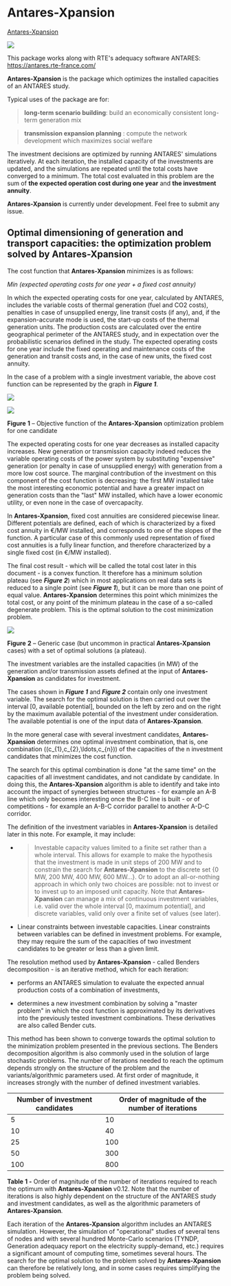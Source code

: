 # Antares-Xpansion 
[Antares-Xpansion](https://antares-simulator.org/) 

![](assets/antares.png)

This package works along with RTE's adequacy software ANTARES:
<https://antares.rte-france.com/>


**Antares-Xpansion** is the package which optimizes the installed
capacities of an ANTARES study.

Typical uses of the package are for:

> **long-term scenario building**: build an economically consistent
> long-term generation mix

> **transmission expansion planning** : compute the network
> development which maximizes social welfare

The investment decisions are optimized by running ANTARES' simulations
iteratively. At each iteration, the installed capacity of the
investments are updated, and the simulations are repeated until the
total costs have converged to a minimum. The total cost evaluated in
this problem are the sum of **the expected operation cost during one
year** and **the investment annuity**.

**Antares-Xpansion** is currently under development. Feel free to submit
any issue.

## Optimal dimensioning of generation and transport capacities: the optimization problem solved by Antares-Xpansion

The cost function that **Antares-Xpansion** minimizes is as follows:

*Min (expected operating costs for one year + a fixed cost annuity)*

In which the expected operating costs for one year, calculated by
ANTARES, includes the variable costs of thermal generation (fuel and CO2
costs), penalties in case of unsupplied energy, line transit costs (if
any), and, if the expansion-accurate mode is used, the start-up costs of
the thermal generation units. The production costs are calculated over
the entire geographical perimeter of the ANTARES study, and in
expectation over the probabilistic scenarios defined in the study. The
expected operating costs for one year include the fixed operating and
maintenance costs of the generation and transit costs and, in the case
of new units, the fixed cost annuity.

In the case of a problem with a single investment variable, the above
cost function can be represented by the graph in ***Figure 1***.

![](assets/media/image2.png)

![](assets/media/image3.png)

**Figure** **1** – Objective function of the **Antares-Xpansion**
optimization problem for one candidate

The expected operating costs for one year decreases as installed
capacity increases. New generation or transmission capacity indeed
reduces the variable operating costs of the power system by substituting
"expensive" generation (or penalty in case of unsupplied energy) with
generation from a more low cost source. The marginal contribution of the
investment on this component of the cost function is decreasing: the
first MW installed take the most interesting economic potential and have
a greater impact on generation costs than the "last" MW installed, which
have a lower economic utility, or even none in the case of overcapacity.

In **Antares-Xpansion**, fixed cost annuities are considered piecewise
linear. Different potentials are defined, each of which is characterized
by a fixed cost annuity in €/MW installed, and corresponds to one of the
slopes of the function. A particular case of this commonly used
representation of fixed cost annuities is a fully linear function, and
therefore characterized by a single fixed cost (in €/MW installed).

The final cost result - which will be called the total cost later in
this document - is a convex function. It therefore has a minimum
solution plateau (see ***Figure 2***) which in most applications on real
data sets is reduced to a single point (see ***Figure 1***), but it can
be more than one point of equal value. **Antares-Xpansion** determines
this point which minimizes the total cost, or any point of the minimum
plateau in the case of a so-called degenerate problem. This is the
optimal solution to the cost minimization problem.

![](assets/media/image4.png)

**Figure** **2** – Generic case (but uncommon in practical
**Antares-Xpansion** cases) with a set of optimal solutions (a plateau).

The investment variables are the installed capacities (in MW) of the
generation and/or transmission assets defined at the input of
**Antares-Xpansion** as candidates for investment.

The cases shown in ***Figure 1*** and ***Figure 2*** contain only one
investment variable. The search for the optimal solution is then carried
out over the interval \[0, available potential\], bounded on the left by
zero and on the right by the maximum available potential of the
investment under consideration. The available potential is one of the
input data of **Antares-Xpansion**.

In the more general case with several investment candidates,
**Antares-Xpansion** determines one optimal investment combination, that
is, one combination \((c_{1},c_{2},\ldots,c_{n})\) of the capacities of
the n investment candidates that minimizes the cost function.

The search for this optimal combination is done "at the same time" on
the capacities of all investment candidates, and not candidate by
candidate. In doing this, the **Antares-Xpansion** algorithm is able to
identify and take into account the impact of synergies between
structures - for example an A-B line which only becomes interesting once
the B-C line is built - or of competitions - for example an A-B-C
corridor parallel to another A-D-C corridor.

The definition of the investment variables in **Antares-Xpansion** is
detailed later in this note. For example, it may include:

- > <span class="underline">Investable capacity values limited to a
  > finite set rather than a whole interval</span>. This allows for
  > example to make the hypothesis that the investment is made in unit
  > steps of 200 MW and to constrain the search for
  > **Antares-Xpansion** to the discrete set {0 MW, 200 MW, 400 MW,
  > 600 MW…}. Or to adopt an all-or-nothing approach in which only two
  > choices are possible: not to invest or to invest up to an imposed
  > unit capacity. Note that **Antares-Xpansion** can manage a mix of
  > continuous investment variables, i.e. valid over the whole
  > interval \[0, maximum potential\], and discrete variables, valid
  > only over a finite set of values (see later).

- <span class="underline">Linear constraints between investable
  capacities</span>. Linear constraints between variables can be
  defined in investment problems. For example, they may require the
  sum of the capacities of two investment candidates to be greater or
  less than a given limit.

The resolution method used by **Antares-Xpansion** - called Benders
decomposition - is an iterative method, which for each iteration:

- performs an ANTARES simulation to evaluate the expected annual
  production costs of a combination of investments,

- determines a new investment combination by solving a "master
  problem" in which the cost function is approximated by its
  derivatives into the previously tested investment combinations.
  These derivatives are also called Bender cuts.

This method has been shown to converge towards the optimal solution to
the minimization problem presented in the previous sections. The Benders
decomposition algorithm is also commonly used in the solution of large
stochastic problems. The number of iterations needed to reach the
optimum depends strongly on the structure of the problem and the
variants/algorithmic parameters used. At first order of magnitude, it
increases strongly with the number of defined investment variables.

| **Number of investment candidates** | **Order of magnitude of the number of iterations** |
| ----------------------------------- | -------------------------------------------------- |
| 5                                   | 10                                                 |
| 10                                  | 40                                                 |
| 25                                  | 100                                                |
| 50                                  | 300                                                |
| 100                                 | 800                                                |

**Table** **1 -** Order of magnitude of the number of iterations
required to reach the optimum with **Antares-Xpansion** v0.12. Note that
the number of iterations is also highly dependent on the structure of
the ANTARES study and investment candidates, as well as the algorithmic
parameters of **Antares-Xpansion**.

Each iteration of the **Antares-Xpansion** algorithm includes an ANTARES
simulation. However, the simulation of "operational" studies of several
tens of nodes and with several hundred Monte-Carlo scenarios (TYNDP,
Generation adequacy report on the electricity supply-demand, etc.)
requires a significant amount of computing time, sometimes several
hours. The search for the optimal solution to the problem solved by
**Antares-Xpansion** can therefore be relatively long, and in some cases
requires simplifying the problem being solved.
